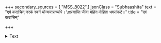 +++
secondary_sources = [ "MSS_8022",]
jsonClass = "Subhaashita"
text = "एवं कदाचिन् नरकं स्वर्गं योन्यन्तराण्यपि।  \nप्रयान्ति जीवा मोहेन मोहिता भवसंकटे॥"
title = "एवं कदाचिन्"

+++

<details><summary>Text</summary>

एवं कदाचिन् नरकं स्वर्गं योन्यन्तराण्यपि।  
प्रयान्ति जीवा मोहेन मोहिता भवसंकटे॥
</details>
